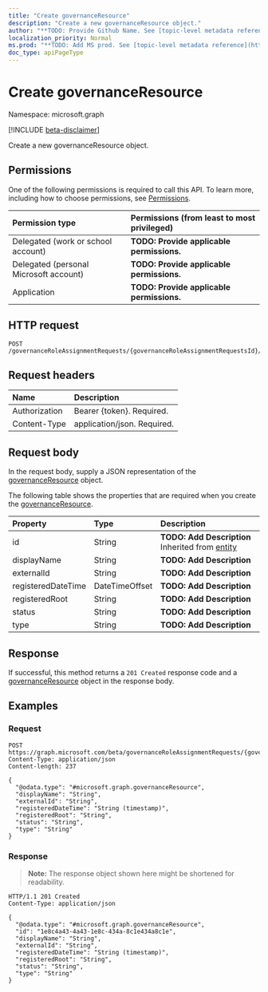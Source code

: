 ```yaml
---
title: "Create governanceResource"
description: "Create a new governanceResource object."
author: "**TODO: Provide Github Name. See [topic-level metadata reference](https://msgo.azurewebsites.net/add/document/guidelines/metadata.html#topic-level-metadata)**"
localization_priority: Normal
ms.prod: "**TODO: Add MS prod. See [topic-level metadata reference](https://msgo.azurewebsites.net/add/document/guidelines/metadata.html#topic-level-metadata)**"
doc_type: apiPageType
---
```


# Create governanceResource
Namespace: microsoft.graph

[!INCLUDE [beta-disclaimer](../../includes/beta-disclaimer.md)]

Create a new governanceResource object.

## Permissions
One of the following permissions is required to call this API. To learn more, including how to choose permissions, see [Permissions](/graph/permissions-reference).

|Permission type|Permissions (from least to most privileged)|
|:---|:---|
|Delegated (work or school account)|**TODO: Provide applicable permissions.**|
|Delegated (personal Microsoft account)|**TODO: Provide applicable permissions.**|
|Application|**TODO: Provide applicable permissions.**|

## HTTP request

<!-- {
  "blockType": "ignored"
}
-->
``` http
POST /governanceRoleAssignmentRequests/{governanceRoleAssignmentRequestsId}/resource
```

## Request headers
|Name|Description|
|:---|:---|
|Authorization|Bearer {token}. Required.|
|Content-Type|application/json. Required.|

## Request body
In the request body, supply a JSON representation of the [governanceResource](../resources/governanceresource.md) object.

The following table shows the properties that are required when you create the [governanceResource](../resources/governanceresource.md).

|Property|Type|Description|
|:---|:---|:---|
|id|String|**TODO: Add Description** Inherited from [entity](../resources/entity.md)|
|displayName|String|**TODO: Add Description**|
|externalId|String|**TODO: Add Description**|
|registeredDateTime|DateTimeOffset|**TODO: Add Description**|
|registeredRoot|String|**TODO: Add Description**|
|status|String|**TODO: Add Description**|
|type|String|**TODO: Add Description**|



## Response

If successful, this method returns a `201 Created` response code and a [governanceResource](../resources/governanceresource.md) object in the response body.

## Examples

### Request
<!-- {
  "blockType": "request",
  "name": "create_governanceresource_from_governanceresources"
}
-->
``` http
POST https://graph.microsoft.com/beta/governanceRoleAssignmentRequests/{governanceRoleAssignmentRequestsId}/resource
Content-Type: application/json
Content-length: 237

{
  "@odata.type": "#microsoft.graph.governanceResource",
  "displayName": "String",
  "externalId": "String",
  "registeredDateTime": "String (timestamp)",
  "registeredRoot": "String",
  "status": "String",
  "type": "String"
}
```


### Response
>**Note:** The response object shown here might be shortened for readability.
<!-- {
  "blockType": "response",
  "truncated": true,
  "@odata.type": "microsoft.graph.governanceResource"
}
-->
``` http
HTTP/1.1 201 Created
Content-Type: application/json

{
  "@odata.type": "#microsoft.graph.governanceResource",
  "id": "1e8c4a43-4a43-1e8c-434a-8c1e434a8c1e",
  "displayName": "String",
  "externalId": "String",
  "registeredDateTime": "String (timestamp)",
  "registeredRoot": "String",
  "status": "String",
  "type": "String"
}
```

